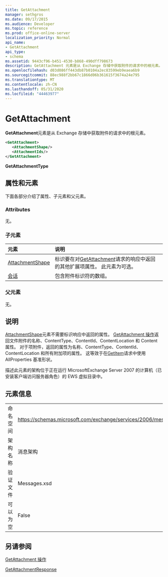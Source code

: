 ```yaml
---
title: GetAttachment
manager: sethgros
ms.date: 09/17/2015
ms.audience: Developer
ms.topic: reference
ms.prod: office-online-server
localization_priority: Normal
api_name:
- GetAttachment
api_type:
- schema
ms.assetid: 9443cf96-b451-4530-b868-490dff798673
description: GetAttachment 元素是从 Exchange 存储中获取附件的请求中的根元素。
ms.openlocfilehash: d03d086ff443db87b0104a2ec83599eb9eaea6b9
ms.sourcegitcommit: 88ec988f2bb67c1866d06b361615f3674a24e795
ms.translationtype: MT
ms.contentlocale: zh-CN
ms.lasthandoff: 05/31/2020
ms.locfileid: "44463977"
---
```

# <a name="getattachment"></a>GetAttachment

**GetAttachment**元素是从 Exchange 存储中获取附件的请求中的根元素。 
  
```xml
<GetAttachment>
   <AttachmentShape/>
   <AttachmentIds/>
</GetAttachment>
```

 **GetAttachmentType**
## <a name="attributes-and-elements"></a>属性和元素

下面各部分介绍了属性、子元素和父元素。
  
### <a name="attributes"></a>Attributes

无。
  
### <a name="child-elements"></a>子元素

|**元素**|**说明**|
|:-----|:-----|
|[AttachmentShape](attachmentshape.md) <br/> |标识要在对[GetAttachment](getattachment.md)请求的响应中返回的其他扩展项属性。 此元素为可选。  <br/> |
|[会话](attachmentids.md) <br/> |包含附件标识符的数组。  <br/> |
   
### <a name="parent-elements"></a>父元素

无。
  
## <a name="remarks"></a>说明

[AttachmentShape](attachmentshape.md)元素不需要标识响应中返回的属性。 [GetAttachment 操作](getattachment-operation.md)返回文件附件的名称、ContentType、ContentId、ContentLocation 和 Content 属性。 对于项附件，返回的属性为名称、ContentType、ContentId、ContentLocation 和所有附加项的属性。 这等效于在[GetItem](getitem.md)请求中使用 AllProperties 基准形状。 
  
描述此元素的架构位于正在运行 MicrosoftExchange Server 2007 的计算机（已安装客户端访问服务器角色）的 EWS 虚拟目录中。
  
## <a name="element-information"></a>元素信息

|||
|:-----|:-----|
|命名空间  <br/> |https://schemas.microsoft.com/exchange/services/2006/messages  <br/> |
|架构名称  <br/> |消息架构  <br/> |
|验证文件  <br/> |Messages.xsd  <br/> |
|可以为空  <br/> |False  <br/> |
   
## <a name="see-also"></a>另请参阅



[GetAttachment 操作](getattachment-operation.md)
  
[GetAttachmentResponse](getattachmentresponse.md)

